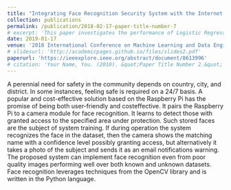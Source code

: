 ```yaml
---
title: "Integrating Face Recognition Security System with the Internet of Things"
collection: publications
permalink: /publication/2018-02-17-paper-title-number-7
# excerpt: 'This paper investigates the performance of Logistic Regression, Random Forest, Decision Tree and SVM (Support Vector Machine). The proposed system shows results according to accuracy, sensitivity, specificity, precision of above techniques.'
date: 2019-01-17
venue: '2018 International Conference on Machine Learning and Data Engineering (iCMLDE)'
# slidesurl: 'http://academicpages.github.io/files/slides2.pdf'
paperurl: 'https://ieeexplore.ieee.org/abstract/document/8613996'
# citation: 'Your Name, You. (2010). &quot;Paper Title Number 2.&quot; <i>Journal 1</i>. 1(2).'
---
```


A perennial need for safety in the community depends on country, city, and district. In some instances, feeling safe is required on a 24/7 basis. A popular and cost-effective solution based on the Raspberry Pi has the promise of being both user-friendly and costeffective. It pairs the Raspberry Pi to a camera module for face recognition. It learns to detect those with granted access to the specified area under protection. Such stored faces are the subject of system training. If during operation the system recognizes the face in the dataset, then the camera shows the matching name with a confidence level possibly granting access, but alternatively it takes a photo of the subject and sends it as an email notifications warning. The proposed system can implement face recognition even from poor quality images performing well over both known and unknown datasets. Face recognition leverages techniques from the OpenCV library and is written in the Python language.
